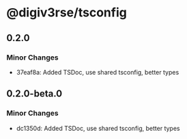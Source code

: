 # @digiv3rse/tsconfig

## 0.2.0

### Minor Changes

- 37eaf8a: Added TSDoc, use shared tsconfig, better types

## 0.2.0-beta.0

### Minor Changes

- dc1350d: Added TSDoc, use shared tsconfig, better types
